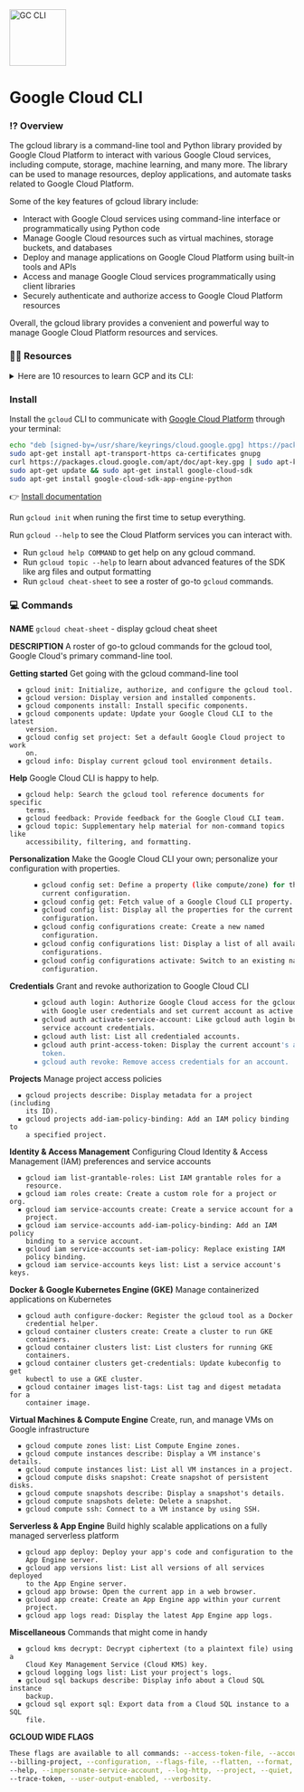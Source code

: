 <img src="https://www.aloudinthecloud.com/images/gcp_icon_cloud.png" width="100" height="100" alt="GC CLI">

# Google Cloud CLI

### ⁉️ Overview

The gcloud library is a command-line tool and Python library provided by Google Cloud Platform to interact with various Google Cloud services, including compute, storage, machine learning, and many more. The library can be used to manage resources, deploy applications, and automate tasks related to Google Cloud Platform.

Some of the key features of gcloud library include:

- Interact with Google Cloud services using command-line interface or programmatically using Python code
- Manage Google Cloud resources such as virtual machines, storage buckets, and databases
- Deploy and manage applications on Google Cloud Platform using built-in tools and APIs
- Access and manage Google Cloud services programmatically using client libraries
- Securely authenticate and authorize access to Google Cloud Platform resources

Overall, the gcloud library provides a convenient and powerful way to manage Google Cloud Platform resources and services.

### **🧑‍🎓** Resources
<details><summary>Here are 10 resources to learn GCP and its CLI:</summary>


1. **Google Cloud Platform documentation**: The official GCP documentation is a great place to start learning about the platform and its CLI. It covers a wide range of topics, from getting started with GCP to advanced topics like machine learning and big data.
2. **GCP YouTube Channel**: The GCP YouTube channel offers a wealth of videos on various topics related to the platform, including tutorials, demos, and webinars.
3. **GCP Coursera courses**: Google offers several GCP courses on Coursera, which provide a comprehensive introduction to the platform and its CLI. These courses are self-paced and include hands-on labs.
4. **GCP Qwiklabs**: Qwiklabs provides hands-on labs and tutorials for GCP, allowing you to practice using the platform and its CLI in a safe, sandboxed environment.
5. **GCP Stack Overflow**: Stack Overflow is a great resource for getting answers to specific questions related to GCP and its CLI. You can browse questions and answers or ask your own questions.
6. **GCP Community**: The GCP Community is a forum for developers and users of GCP to share knowledge and best practices. You can ask questions, share your experiences, and learn from others in the community.
7. **GCP Blog**: The GCP Blog provides updates, news, and insights about GCP and its CLI. It's a great resource for staying up to date on the latest developments in the platform.
8. **GCP Slack channel**: The GCP Slack channel is a community of GCP users and experts who share knowledge and help each other out. You can join the channel to ask questions, get help, and connect with other GCP users.
9. **GCP GitHub**: Google maintains several GitHub repositories for GCP, including client libraries and sample code. You can browse these repositories to learn how to use GCP and its CLI programmatically.
10. **GCP Training and Certification**: Google offers official training and certification programs for GCP, which provide a structured curriculum and hands-on labs to help you master the platform and its CLI. These programs are designed for developers, IT professionals, and data scientists who want to learn how to use GCP effectively.
</details>

### Install

Install the `gcloud` CLI to communicate with [Google Cloud Platform](https://cloud.google.com/) through your terminal:

```bash
echo "deb [signed-by=/usr/share/keyrings/cloud.google.gpg] https://packages.cloud.google.com/apt cloud-sdk main" | sudo tee -a /etc/apt/sources.list.d/google-cloud-sdk.list
sudo apt-get install apt-transport-https ca-certificates gnupg
curl https://packages.cloud.google.com/apt/doc/apt-key.gpg | sudo apt-key --keyring /usr/share/keyrings/cloud.google.gpg add -
sudo apt-get update && sudo apt-get install google-cloud-sdk
sudo apt-get install google-cloud-sdk-app-engine-python
```

👉 [Install documentation](https://cloud.google.com/sdk/docs/install#deb)

Run `gcloud init` when runing the first time to setup everything.

Run `gcloud --help` to see the Cloud Platform services you can interact with.

- Run `gcloud help COMMAND` to get help on any gcloud command.
- Run `gcloud topic --help` to learn about advanced features of the SDK like arg files and output formatting
- Run `gcloud cheat-sheet` to see a roster of go-to `gcloud` commands.

### 💻 Commands

**NAME**
`gcloud cheat-sheet` - display gcloud cheat sheet

**DESCRIPTION**
A roster of go-to gcloud commands for the gcloud tool, Google Cloud's
primary command-line tool.

**Getting started**
Get going with the gcloud command-line tool

```
  ▪ gcloud init: Initialize, authorize, and configure the gcloud tool.
  ▪ gcloud version: Display version and installed components.
  ▪ gcloud components install: Install specific components.
  ▪ gcloud components update: Update your Google Cloud CLI to the latest
    version.
  ▪ gcloud config set project: Set a default Google Cloud project to work
    on.
  ▪ gcloud info: Display current gcloud tool environment details.
```

**Help**
Google Cloud CLI is happy to help.

```
  ▪ gcloud help: Search the gcloud tool reference documents for specific
    terms.
  ▪ gcloud feedback: Provide feedback for the Google Cloud CLI team.
  ▪ gcloud topic: Supplementary help material for non-command topics like
    accessibility, filtering, and formatting.
```

**Personalization**
Make the Google Cloud CLI your own; personalize your configuration with properties.

```bash
      ▪ gcloud config set: Define a property (like compute/zone) for the
        current configuration.
      ▪ gcloud config get: Fetch value of a Google Cloud CLI property.
      ▪ gcloud config list: Display all the properties for the current
        configuration.
      ▪ gcloud config configurations create: Create a new named
        configuration.
      ▪ gcloud config configurations list: Display a list of all available
        configurations.
      ▪ gcloud config configurations activate: Switch to an existing named
        configuration.
```

**Credentials**
Grant and revoke authorization to Google Cloud CLI

```bash
      ▪ gcloud auth login: Authorize Google Cloud access for the gcloud tool
        with Google user credentials and set current account as active.
      ▪ gcloud auth activate-service-account: Like gcloud auth login but with
        service account credentials.
      ▪ gcloud auth list: List all credentialed accounts.
      ▪ gcloud auth print-access-token: Display the current account's access
        token.
      ▪ gcloud auth revoke: Remove access credentials for an account.
```

**Projects**
Manage project access policies

```
  ▪ gcloud projects describe: Display metadata for a project (including
    its ID).
  ▪ gcloud projects add-iam-policy-binding: Add an IAM policy binding to
    a specified project.

```

**Identity & Access Management**
Configuring Cloud Identity & Access Management (IAM) preferences and
service accounts

```
  ▪ gcloud iam list-grantable-roles: List IAM grantable roles for a
    resource.
  ▪ gcloud iam roles create: Create a custom role for a project or org.
  ▪ gcloud iam service-accounts create: Create a service account for a
    project.
  ▪ gcloud iam service-accounts add-iam-policy-binding: Add an IAM policy
    binding to a service account.
  ▪ gcloud iam service-accounts set-iam-policy: Replace existing IAM
    policy binding.
  ▪ gcloud iam service-accounts keys list: List a service account's keys.

```

**Docker & Google Kubernetes Engine (GKE)**
Manage containerized applications on Kubernetes

```
  ▪ gcloud auth configure-docker: Register the gcloud tool as a Docker
    credential helper.
  ▪ gcloud container clusters create: Create a cluster to run GKE
    containers.
  ▪ gcloud container clusters list: List clusters for running GKE
    containers.
  ▪ gcloud container clusters get-credentials: Update kubeconfig to get
    kubectl to use a GKE cluster.
  ▪ gcloud container images list-tags: List tag and digest metadata for a
    container image.
```

**Virtual Machines & Compute Engine**
Create, run, and manage VMs on Google infrastructure

```
  ▪ gcloud compute zones list: List Compute Engine zones.
  ▪ gcloud compute instances describe: Display a VM instance's details.
  ▪ gcloud compute instances list: List all VM instances in a project.
  ▪ gcloud compute disks snapshot: Create snapshot of persistent disks.
  ▪ gcloud compute snapshots describe: Display a snapshot's details.
  ▪ gcloud compute snapshots delete: Delete a snapshot.
  ▪ gcloud compute ssh: Connect to a VM instance by using SSH.
```

**Serverless & App Engine**
Build highly scalable applications on a fully managed serverless platform

```
  ▪ gcloud app deploy: Deploy your app's code and configuration to the
    App Engine server.
  ▪ gcloud app versions list: List all versions of all services deployed
    to the App Engine server.
  ▪ gcloud app browse: Open the current app in a web browser.
  ▪ gcloud app create: Create an App Engine app within your current
    project.
  ▪ gcloud app logs read: Display the latest App Engine app logs.
```

**Miscellaneous**
Commands that might come in handy

```
  ▪ gcloud kms decrypt: Decrypt ciphertext (to a plaintext file) using a
    Cloud Key Management Service (Cloud KMS) key.
  ▪ gcloud logging logs list: List your project's logs.
  ▪ gcloud sql backups describe: Display info about a Cloud SQL instance
    backup.
  ▪ gcloud sql export sql: Export data from a Cloud SQL instance to a SQL
    file.
```

**GCLOUD WIDE FLAGS**

```bash
These flags are available to all commands: --access-token-file, --account,
--billing-project, --configuration, --flags-file, --flatten, --format,
--help, --impersonate-service-account, --log-http, --project, --quiet,
--trace-token, --user-output-enabled, --verbosity.
```
